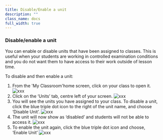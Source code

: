 ```yaml
---
title: Disable/Enable a unit
description: ""
class_name: docs
full_width: true
---
```


### Disable/enable a unit

You can enable or disable units that have been assigned to classes. This is useful when your students are working in controlled examination conditions and you do not want them to have access to their work outside of lesson time.

To disable and then enable a unit:

1. From the 'My Classroom'home screen, click on your class to open it. 
![xxx](/img/docs/xxxx.png)
1. Click on the ‘Units’ tab, centre left of your screen.
![xxx](/img/docs/xxxx.png)
1. You will see the units you have assigned to your class. To disable a unit, click the blue triple dot icon to the right of the unit name, and choose ‘Disable Unit’. 
![xxx](/img/docs/xxxx.png)
1. The unit will now show as ‘disabled’ and students will not be able to access it. 
![xxx](/img/docs/xxxx.png)
1. To enable the unit again, click the blue triple dot icon and choose, ‘Enable Unit’ 
![xxx](/img/docs/xxxx.png)


